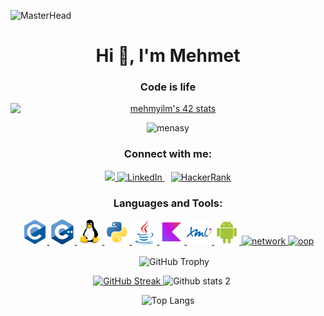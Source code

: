 ![MasterHead](https://pbxt.replicate.delivery/JkTicRPKxDSAeSEl5nEcam7o4TUi31jOihPXu3qtytyMljFI/_52ef23e7-8707-4433-9603-971173d92374.jpeg)

<h1 align="center">Hi 👋, I'm Mehmet</h1>
<h3 align="center">Code is life</h3>

<!-- 42 Profile -->
<p align="center">
  <a href="https://github.com/oakoudad/badge42">
    <img src="https://badge.mediaplus.ma/greenbinary/mehmyilm?1337Badge=off&UM6P=off" alt="mehmyilm's 42 stats" style="display: block; margin: auto;" />
  </a>
</p>

<!-- Profil view -->
<p align="center">
  <img src="https://komarev.com/ghpvc/?username=menasy&label=Profile%20views&color=0e75b6&style=flat" alt="menasy" />
</p>

<!-- Connect -->
<h3 align="center">Connect with me:</h3>
<p align="center">
  <a href="mailto:mehmetnasim42@gmail.com" style="background-color: #FFFFFF; color: #000000;">
    <img src="https://img.shields.io/badge/E--posta-mehmetnasim42%40gmail.com-red" />
  </a>
  <a href="https://www.linkedin.com/in/mehmetnasimyilmaz/">
    <img src="https://img.shields.io/badge/LinkedIn-Profile-blue?style=social&logo=linkedin" alt="LinkedIn" />
  </a>
  <a href="https://www.hackerrank.com/profile/menasy">
    <img src="https://upload.wikimedia.org/wikipedia/commons/4/40/HackerRank_Icon-1000px.png" alt="HackerRank" width="40" height="40" style="margin-left: 10px;" />
  </a>
</p>

<!-- Language images centered -->
<div align="center">
  <h3>Languages and Tools:</h3>
  <p> <!-- Aligning the language icons to center -->
     <a href="https://www.cprogramming.com/" target="_blank" rel="noreferrer">
      <img src="https://raw.githubusercontent.com/devicons/devicon/master/icons/c/c-original.svg" alt="c" width="40" height="40"/>
    </a>
    <a href="https://www.w3schools.com/cpp/" target="_blank" rel="noreferrer">
      <img src="https://raw.githubusercontent.com/devicons/devicon/master/icons/cplusplus/cplusplus-original.svg" alt="cplusplus" width="40" height="40"/>
    </a>
    <a href="https://www.linux.org/" target="_blank" rel="noreferrer">
      <img src="https://raw.githubusercontent.com/devicons/devicon/master/icons/linux/linux-original.svg" alt="linux" width="40" height="40"/>
    </a>
    <a href="https://www.python.org" target="_blank" rel="noreferrer">
      <img src="https://raw.githubusercontent.com/devicons/devicon/master/icons/python/python-original.svg" alt="python" width="40" height="40"/>
    </a>
    <a href="https://www.java.com/" target="_blank" rel="noreferrer">
      <img src="https://raw.githubusercontent.com/devicons/devicon/master/icons/java/java-original.svg" alt="java" width="40" height="40"/>
    </a>
    <a href="https://kotlinlang.org/" target="_blank" rel="noreferrer">
      <img src="https://raw.githubusercontent.com/devicons/devicon/master/icons/kotlin/kotlin-original.svg" alt="kotlin" width="40" height="40"/>
    </a>
    <a href="https://www.w3.org/XML/" target="_blank" rel="noreferrer">
      <img src="https://raw.githubusercontent.com/devicons/devicon/master/icons/xml/xml-original.svg" alt="xml" width="40" height="40"/>
    </a>
    <a href="https://developer.android.com/" target="_blank" rel="noreferrer">
      <img src="https://raw.githubusercontent.com/devicons/devicon/master/icons/android/android-original.svg" alt="android" width="40" height="40"/>
    </a>
    <a href="#" target="_blank" rel="noreferrer">
      <img src="https://img.icons8.com/ios-filled/50/000000/network.png" alt="network" width="40" height="40"/>
    </a>
    <a href="https://www.shutterstock.com/shutterstock/photos/2032420412/display_1500/stock-vector-oop-object-oriented-programming-acronym-business-concept-background-vector-illustration-2032420412.jpg" target="_blank" rel="noreferrer">
      <img src="https://www.shutterstock.com/shutterstock/photos/2032420412/display_1500/stock-vector-oop-object-oriented-programming-acronym-business-concept-background-vector-illustration-2032420412.jpg" alt="oop" width="40" height="40"/>
    </a>
  </p>
</div>




<!-- GitHub Streak -->
<p align="center">
   <img src="https://github-profile-trophy.vercel.app/?username=menasy&theme=algolia" alt="GitHub Trophy" style="vertical-align: middle; margin-left: 20px;" />
</p>

<!-- Github Stats and Trophy -->
<p align="center">
   <a href="https://git.io/streak-stats">
    <img src="https://streak-stats.demolab.com?user=menasy&theme=github-dark-blue" alt="GitHub Streak" />
  </a>
  <img src="https://github-readme-stats.vercel.app/api?username=menasy&show_icons=true&theme=radical" alt="Github stats 2" style="margin-right: 20px;" />
</p>


<!-- Most Used Languages -->
<p align="center">
  <img src="https://github-readme-stats.vercel.app/api/top-langs/?username=menasy&layout=compact" alt="Top Langs" />
</p>
